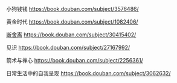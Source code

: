小狗钱钱
https://book.douban.com/subject/3576486/

黄金时代
https://book.douban.com/subject/1082406/

<a href="./bookThink/duanSheLi.md">断舍离</a>
https://book.douban.com/subject/30415402/

见识
https://book.douban.com/subject/27167992/

箭术与禅心
https://book.douban.com/subject/2256361/

日常生活中的自我呈现
https://book.douban.com/subject/3062632/